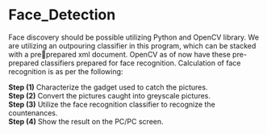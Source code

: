 # Face_Detection
Face discovery should be possible utilizing Python and OpenCV library. We are
utilizing an outpouring classifier in this program, which can be stacked with a preprepared xml document. OpenCV as of now have these pre-prepared classifiers
prepared for face recognition. Calculation of face recognition is as per the following:
<br>

<b>Step (1)</b> Characterize the gadget used to catch the pictures.<br>
<b>Step (2)</b> Convert the pictures caught into greyscale pictures.<br>
<b>Step (3)</b> Utilize the face recognition classifier to recognize the countenances.<br>
<b>Step (4)</b> Show the result on the PC/PC screen.<br>
